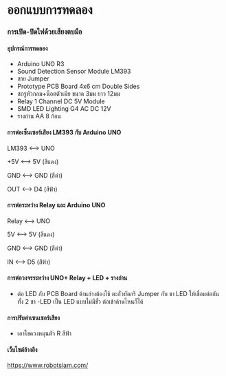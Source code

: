 # ออกแบบการทดลอง

### การเปิด-ปิดไฟด้วยเสียงตบมือ

#### อุปกรณ์การทดลอง
- Arduino UNO R3
- Sound Detection Sensor Module LM393
- สาย Jumper 
- Prototype PCB Board 4x6 cm Double Sides
- สกรูหัวกลม+น็อตตัวเมีย ขนาด 3มม ยาว 12มม
- Relay 1 Channel DC 5V Module
- SMD LED Lighting G4 AC DC 12V
- รางถ่าน AA 8 ก้อน

#### การต่อเซ็นเซอร์เสียง LM393 กับ Arduino UNO

LM393 <--> UNO

+5V <--> 5V (สีแดง)

GND <--> GND (สีดำ)

OUT <--> D4 (สีฟ้า)

#### การต่อระหว่าง Relay และ Arduino UNO

Relay <--> UNO

5V <--> 5V (สีแดง)

GND <--> GND (สีดำ)

IN <--> D5 (สีฟ้า)

#### การต่อวงจรระหว่าง UNO+ Relay + LED + รางถ่าน

- ต่อ LED กับ PCB Board ด้านล่างต้องใช้ ตะกั่วบัดกรี Jumper กับ ขา LED ให้เชื่อมต่อกัน ทั้ง 2 ขา
-LED เป็น LED แบบไม่มีขั้ว ต่อเข้าด้านไหนก็ได้

#### การปรับค่าเซนเซอร์เสียง
- เอาไขควงหมุนตัว R  สีฟ้า

#### เว็บไซต์อ้างอิง

https://www.robotsiam.com/
